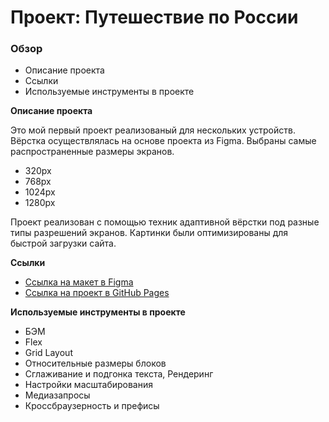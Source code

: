 # Проект: Путешествие по России

### Обзор
* Описание проекта
* Ссылки
* Используемые инструменты в проекте

**Описание проекта**

Это мой первый проект реализованый для нескольких устройств. Вёрстка осуществлялась на основе проекта из Figma.
Выбраны самые распространенные размеры экранов.
* 320px
* 768px
* 1024px
* 1280px

Проект реализован с помощью техник адаптивной вёрстки под разные типы разрешений экранов.
Картинки были оптимизированы для быстрой загрузки сайта.


**Ссылки**

* [Ссылка на макет в Figma](https://www.figma.com/file/5S2WSbEFL6awjVWJ0NWL8Q/Sprint-3_-Russia-_-desktop-mobile?node-id=28503%3A0)
* [Ссылка на проект в GitHub Pages](https://marina-diakonova.github.io/russian-travel/)

**Используемые инструменты в проекте**

* БЭМ
* Flex
* Grid Layout
* Относительные размеры блоков
* Сглаживание и подгонка текста, Рендеринг
* Настройки масштабирования
* Медиазапросы
* Кроссбраузерность и префисы
